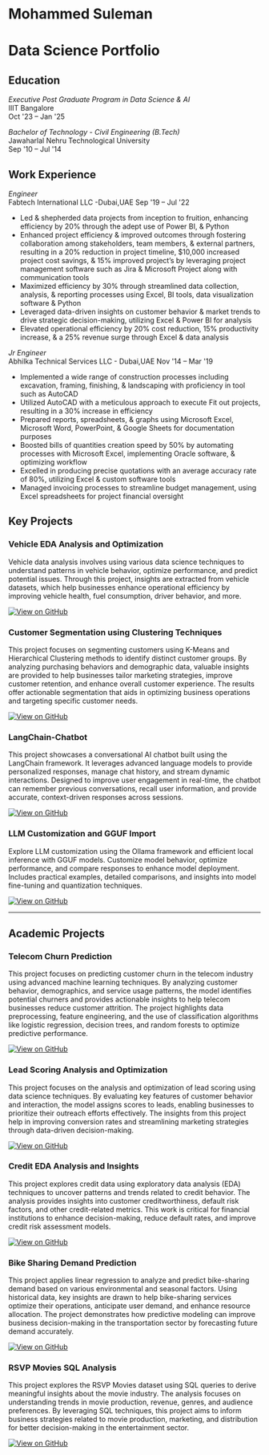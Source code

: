 # Mohammed Suleman
# Data Science Portfolio


## Education

*Executive Post Graduate Program in Data Science & AI*  
IIIT Bangalore  
Oct '23 – Jan '25

*Bachelor of Technology - Civil Engineering (B.Tech)*  
Jawaharlal Nehru Technological University  
Sep '10 – Jul '14

## Work Experience

*Engineer*  
Fabtech International LLC -Dubai,UAE
Sep '19 – Jul '22  
- Led & shepherded data projects from inception to fruition, enhancing efficiency by 20% through the adept 
use of Power BI, & Python
- Enhanced project efficiency & improved outcomes through fostering collaboration among stakeholders, 
team members, & external partners, resulting in a 20% reduction in project timeline, $10,000 increased 
project cost savings, & 15% improved project’s by leveraging project management software such as Jira 
& Microsoft Project along with communication tools
- Maximized efficiency by 30% through streamlined data collection, analysis, & reporting processes using 
Excel, BI tools, data visualization software & Python
- Leveraged data-driven insights on customer behavior & market trends to drive strategic decision-making, 
utilizing Excel & Power BI for analysis
- Elevated operational efficiency by 20% cost reduction, 15% productivity increase, & a 25% revenue 
surge through Excel & data analysis

*Jr Engineer*  
Abhilka Technical Services LLC - Dubai,UAE
Nov '14 – Mar '19  
- Implemented a wide range of construction processes including excavation, framing, finishing, & 
landscaping with proficiency in tool such as AutoCAD
- Utilized AutoCAD with a meticulous approach to execute Fit out projects, resulting in a 30% increase in 
efficiency
- Prepared reports, spreadsheets, & graphs using Microsoft Excel, Microsoft Word, PowerPoint, & Google 
Sheets for documentation purposes
- Boosted bills of quantities creation speed by 50% by automating processes with Microsoft Excel,
implementing Oracle software, & optimizing workflow
- Excelled in producing precise quotations with an average accuracy rate of 80%, utilizing Excel & custom 
software tools
- Managed invoicing processes to streamline budget management, using Excel spreadsheets for project 
financial oversight


## Key Projects


### Vehicle EDA Analysis and Optimization

Vehicle data analysis involves using various data science techniques to understand patterns in vehicle behavior, optimize performance, and predict potential issues. Through this project, insights are extracted from vehicle datasets, which help businesses enhance operational efficiency by improving vehicle health, fuel consumption, driver behavior, and more.

[![View on GitHub](https://img.shields.io/badge/GitHub-View_on_GitHub-blue?logo=GitHub)](https://github.com/suleman9mohammed/Vehicle_EDA_Analysis.)


### Customer Segmentation using Clustering Techniques

This project focuses on segmenting customers using K-Means and Hierarchical Clustering methods to identify distinct customer groups. By analyzing purchasing behaviors and demographic data, valuable insights are provided to help businesses tailor marketing strategies, improve customer retention, and enhance overall customer experience. The results offer actionable segmentation that aids in optimizing business operations and targeting specific customer needs.

[![View on GitHub](https://img.shields.io/badge/GitHub-View_on_GitHub-blue?logo=GitHub)](https://github.com/suleman9mohammed/customer-segmentation-clustering)


### LangChain-Chatbot

This project showcases a conversational AI chatbot built using the LangChain framework. It leverages advanced language models to provide personalized responses, manage chat history, and stream dynamic interactions. Designed to improve user engagement in real-time, the chatbot can remember previous conversations, recall user information, and provide accurate, context-driven responses across sessions.

[![View on GitHub](https://img.shields.io/badge/GitHub-View_on_GitHub-blue?logo=GitHub)](https://github.com/suleman9mohammed/langchain-chatbot-demo.)


### LLM Customization and GGUF Import

Explore LLM customization using the Ollama framework and efficient local inference with GGUF models. Customize model behavior, optimize performance, and compare responses to enhance model deployment. Includes practical examples, detailed comparisons, and insights into model fine-tuning and quantization techniques.

[![View on GitHub](https://img.shields.io/badge/GitHub-View_on_GitHub-blue?logo=GitHub)](https://github.com/suleman9mohammed/Llama3-GGUF-Customizati.on-Ollama)



-----------------------------------------------------------------------------------------------------------------------------------------------------------------------------



## Academic Projects


### Telecom Churn Prediction

This project focuses on predicting customer churn in the telecom industry using advanced machine learning techniques. By analyzing customer behavior, demographics, and service usage patterns, the model identifies potential churners and provides actionable insights to help telecom businesses reduce customer attrition. The project highlights data preprocessing, feature engineering, and the use of classification algorithms like logistic regression, decision trees, and random forests to optimize predictive performance.

[![View on GitHub](https://img.shields.io/badge/GitHub-View_on_GitHub-blue?logo=GitHub)](https://github.com/suleman9mohammed/Telecom-Customer-Churn-Prediction)


### Lead Scoring Analysis and Optimization

This project focuses on the analysis and optimization of lead scoring using data science techniques. By evaluating key features of customer behavior and interaction, the model assigns scores to leads, enabling businesses to prioritize their outreach efforts effectively. The insights from this project help in improving conversion rates and streamlining marketing strategies through data-driven decision-making.

[![View on GitHub](https://img.shields.io/badge/GitHub-View_on_GitHub-blue?logo=GitHub)](https://github.com/suleman9mohammed/LeadScoring_Suleman)


### Credit EDA Analysis and Insights

This project explores credit data using exploratory data analysis (EDA) techniques to uncover patterns and trends related to credit behavior. The analysis provides insights into customer creditworthiness, default risk factors, and other credit-related metrics. This work is critical for financial institutions to enhance decision-making, reduce default rates, and improve credit risk assessment models.

[![View on GitHub](https://img.shields.io/badge/GitHub-View_on_GitHub-blue?logo=GitHub)](https://github.com/suleman9mohammed/Credit-EDA-Analysis.)


### Bike Sharing Demand Prediction

This project applies linear regression to analyze and predict bike-sharing demand based on various environmental and seasonal factors. Using historical data, key insights are drawn to help bike-sharing services optimize their operations, anticipate user demand, and enhance resource allocation. The project demonstrates how predictive modeling can improve business decision-making in the transportation sector by forecasting future demand accurately.

[![View on GitHub](https://img.shields.io/badge/GitHub-View_on_GitHub-blue?logo=GitHub)](https://github.com/suleman9mohammed/Bike-Sharing-Demand-Prediction)


### RSVP Movies SQL Analysis

This project explores the RSVP Movies dataset using SQL queries to derive meaningful insights about the movie industry. The analysis focuses on understanding trends in movie production, revenue, genres, and audience preferences. By leveraging SQL techniques, this project aims to inform business strategies related to movie production, marketing, and distribution for better decision-making in the entertainment sector.

[![View on GitHub](https://img.shields.io/badge/GitHub-View_on_GitHub-blue?logo=GitHub)](https://github.com/suleman9mohammed/RSVP_Movies_SQL_Analysis)
